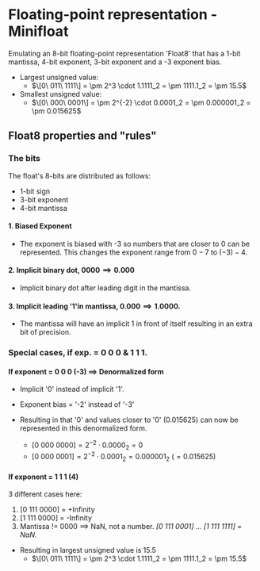 # Floating-point representation - Minifloat

Emulating an 8-bit floating-point representation 'Float8' that has a 1-bit mantissa, 4-bit exponent, 3-bit exponent and a -3 exponent bias.

- Largest unsigned value: 
  - $\[0\ 011\ 1111\] = \pm 2^3 \cdot 1.1111_2 = \pm 1111.1_2 = \pm 15.5$
- Smallest unsigned value:
  - $\[0\ 000\ 0001\] = \pm 2^{-2} \cdot 0.0001_2 = \pm 0.000001_2 = \pm 0.015625$

## Float8 properties and "rules"

### The bits

The float's 8-bits are distributed as follows:
  - 1-bit sign
  - 3-bit exponent
  - 4-bit mantissa

#### 1.  Biased Exponent
  - The exponent is biased with -3 so numbers that are closer to 0 can be represented. This changes the exponent range from $0 - 7$ to $(-3) - 4$. 

#### 2. Implicit binary dot, $0 0 0 0 \implies 0 . 0 0 0$ 
  - Implicit binary dot after leading digit in the mantissa. 
  
#### 3. Implicit leading '1'in mantissa, $0 . 0 0 0 \implies 1 . 0 0 0 0$. 
  - The mantissa will have an implicit 1 in front of itself resulting in an extra bit of precision.
  
### Special cases, if exp. = 0 0 0 & 1 1 1.

#### If exponent = 0 0 0 (-3) $\implies$ Denormalized form
  - Implicit '0' instead of implicit '1'.
  - Exponent bias = '-2' instead of '-3'

- Resulting in that '0' and values closer to '0' (0.015625) can now be represented in this denormalized form.
  - $[0\ 000\ 0000] = 2^{-2} \cdot 0.0000_2 = 0$
  - $[0\ 000\ 0001] = 2^{-2} \cdot 0.0001_2 = 0.000001_2\ (= 0.015625)$

#### If exponent = 1 1 1 (4)
3 different cases here:

1. \[0 111 0000\] = +Infinity
2. \[1 111 0000\] = -Infinity
3. Mantissa != 0000 $\implies$ NaN, not a number. *\[0 111 0001\] ... \[1 111 1111\] = NaN.*

- Resulting in largest unsigned value is 15.5
  - $\[0\ 011\ 1111\] = \pm 2^3 \cdot 1.1111_2 = \pm 1111.1_2 = \pm 15.5$
